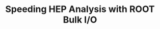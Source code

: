 ---
layout: default
title: Speeding HEP Analysis with ROOT Bulk I/O
authors: B Bockelman, Z Zhang and Oksana Shadura
publication: Journal of Physics - Conference Series, Volume 1525, 19th International Workshop on Advanced Computing and Analysis Techniques in Physics Research 11-15 March 2019, Saas-Fee, Switzerland
type: IO
doi: 10.1088/1742-6596/1525/1/012048
---
